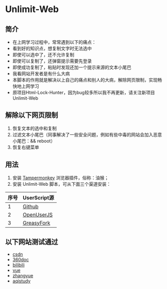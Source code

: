 # Unlimit-Web

## 简介
- 在上网学习过程中，常常遇到以下的痛点：
- 看到好的知识点，想复制文字时无法选中
- 即使可以选中了，还不允许复制
- 即使可以复制了，还弹窗提示需要先登录
- 即使成功复制了，粘贴时发现还加一个提示来源的文本小尾巴
- 我看网站开发者是有什么大病
- 本脚本的作用就是解决以上自己的痛点和别人的大病，解除网页限制，实现畅快地上网学习
- 原项目Html-Lock-Hunter，因为bug较多所以我不再更新，请关注新项目Unlimit-Web

## 解除以下网页限制
1. 恢复文本的选中和复制
2. 过滤文本小尾巴（同事解决了一些安全问题，例如有些中毒的网站会加入恶意小尾巴：&& reboot）
3. 恢复右键菜单

## 用法
1. 安装 [Tampermonkey](https://www.tampermonkey.net/) 浏览器插件，俗称：油猴；
2. 安装 Unlimit-Web 脚本，可从下面三个渠道安装：

| 序号 | UserScript源 |
| --- | --- |
| 1 | [Github](https://raw.githubusercontent.com/xcanwin/Unlimit-Web/master/Unlimit-Web.user.js) |
| 2 | [OpenUserJS](https://openuserjs.org/scripts/xcanwin/Unlimit-Web) |
| 3 | [GreasyFork](https://greasyfork.org/zh-CN/scripts/400515-unlimit-web) |

## 以下网站测试通过
- [csdn](https://blog.csdn.net/yilovexing/article/details/53256713)
- [360doc](http://www.360doc.com/content/20/0406/19/1575720_904264035.shtml)
- [bilibili](https://www.bilibili.com/read/cv5496952)
- [vue](https://dafrok.github.io/vue-iscroll-view/)
- [zhangyue](http://shushan.zhangyue.net/book/89159/13507319/)
- [aqistudy](https://www.aqistudy.cn/)
